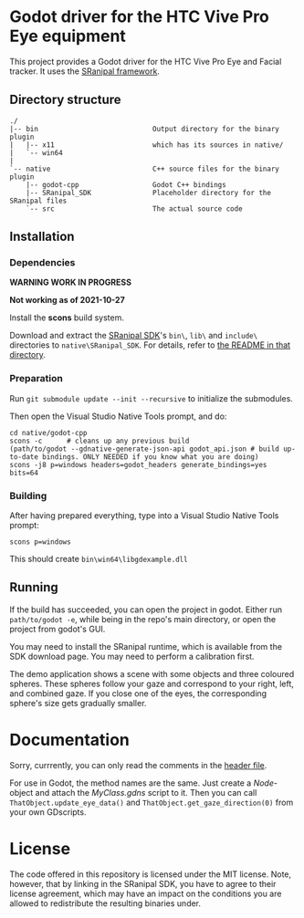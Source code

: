 # Godot driver for the HTC Vive Pro Eye equipment

This project provides a Godot driver for the HTC Vive Pro Eye and Facial tracker. It uses the
[SRanipal framework](https://developer.vive.com/resources/knowledgebase/vive-sranipal-sdk/).


## Directory structure

```
./
|-- bin                            Output directory for the binary plugin
|   |-- x11                        which has its sources in native/
|   `-- win64
|
`-- native                         C++ source files for the binary plugin
	|-- godot-cpp                  Godot C++ bindings
	|-- SRanipal_SDK               Placeholder directory for the SRanipal files
	`-- src                        The actual source code
```

## Installation

### Dependencies

**WARNING WORK IN PROGRESS**

**Not working as of 2021-10-27**

Install the **scons** build system.

Download and extract the
[SRanipal SDK](https://developer.vive.com/resources/knowledgebase/vive-sranipal-sdk/)'s
`bin\`, `lib\` and `include\` directories to `native\SRanipal_SDK`. For details, refer
to [the README in that directory](native/SRanipal_SDK/README.txt).

### Preparation

Run `git submodule update --init --recursive` to initialize the submodules.

Then open the Visual Studio Native Tools prompt, and do:

```
cd native/godot-cpp
scons -c      # cleans up any previous build
(path/to/godot --gdnative-generate-json-api godot_api.json # build up-to-date bindings. ONLY NEEDED if you know what you are doing)
scons -j8 p=windows headers=godot_headers generate_bindings=yes bits=64
```

### Building

After having prepared everything, type into a Visual Studio Native Tools prompt:

```
scons p=windows
```

This should create `bin\win64\libgdexample.dll`

## Running

If the build has succeeded, you can open the project in godot. Either run
`path/to/godot -e`, while being in the repo's main directory, or open the
project from godot's GUI.

You may need to install the SRanipal runtime, which is available from the SDK download
page. You may need to perform a calibration first.

The demo application shows a scene with some objects and three coloured spheres.
These spheres follow your gaze and correspond to your right, left, and combined gaze.
If you close one of the eyes, the corresponding sphere's size gets gradually smaller.

# Documentation

Sorry, currrently, you can only read the comments in the [header file](native/src/myclass.h).

For use in Godot, the method names are the same. Just create a _Node_-object and attach
the _MyClass.gdns_ script to it. Then you can call `ThatObject.update_eye_data()` and
`ThatObject.get_gaze_direction(0)` from your own GDscripts.

# License

The code offered in this repository is licensed under the MIT license. Note, however,
that by linking in the SRanipal SDK, you have to agree to their license agreement,
which may have an impact on the conditions you are allowed to redistribute the resulting
binaries under.